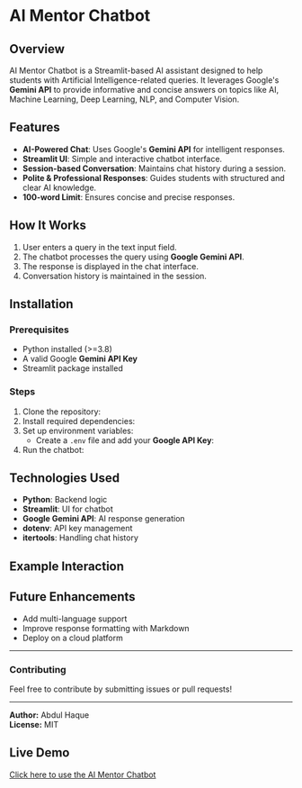 # AI Mentor Chatbot

## Overview

AI Mentor Chatbot is a Streamlit-based AI assistant designed to help students with Artificial Intelligence-related queries. It leverages Google's **Gemini API** to provide informative and concise answers on topics like AI, Machine Learning, Deep Learning, NLP, and Computer Vision.

## Features

- **AI-Powered Chat**: Uses Google's **Gemini API** for intelligent responses.
- **Streamlit UI**: Simple and interactive chatbot interface.
- **Session-based Conversation**: Maintains chat history during a session.
- **Polite & Professional Responses**: Guides students with structured and clear AI knowledge.
- **100-word Limit**: Ensures concise and precise responses.

## How It Works

1. User enters a query in the text input field.
2. The chatbot processes the query using **Google Gemini API**.
3. The response is displayed in the chat interface.
4. Conversation history is maintained in the session.

## Installation

### Prerequisites

- Python installed (>=3.8)
- A valid Google **Gemini API Key**
- Streamlit package installed

### Steps

1. Clone the repository:
2. Install required dependencies:
3. Set up environment variables:
   - Create a `.env` file and add your **Google API Key**:
4. Run the chatbot:

## Technologies Used

- **Python**: Backend logic
- **Streamlit**: UI for chatbot
- **Google Gemini API**: AI response generation
- **dotenv**: API key management
- **itertools**: Handling chat history

## Example Interaction

## Future Enhancements

- Add multi-language support
- Improve response formatting with Markdown
- Deploy on a cloud platform

---

### Contributing

Feel free to contribute by submitting issues or pull requests!

---

**Author:** Abdul Haque\
**License:** MIT

## Live Demo  
[Click here to use the AI Mentor Chatbot](https://ai-mentor-chatbot-cjtsnwppbnus86vfdftl5p.streamlit.app/)

